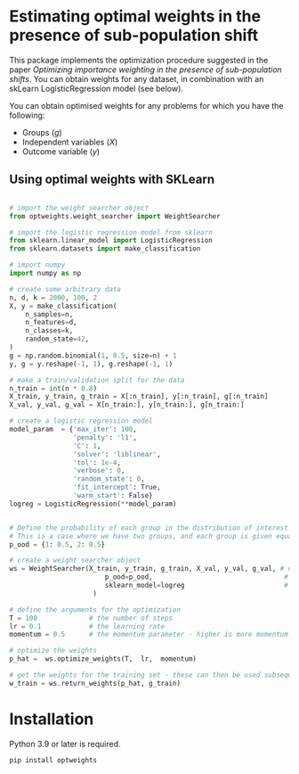 # Estimating optimal weights in the presence of sub-population shift
This package implements the optimization procedure suggested in the paper _Optimizing importance weighting in the presence of sub-population shifts_. You can obtain weights for any dataset, in combination with an skLearn LogisticRegression model (see below).

You can obtain optimised weights for any problems for which you have the following:
- Groups (_g_)
- Independent variables (_X_)
- Outcome variable (_y_)




## Using optimal weights with SKLearn 

```python 

# import the weight_searcher object
from optweights.weight_searcher import WeightSearcher

# import the logistic regression model from sklearn
from sklearn.linear_model import LogisticRegression
from sklearn.datasets import make_classification

# import numpy
import numpy as np

# create some arbitrary data
n, d, k = 2000, 100, 2
X, y = make_classification(
    n_samples=n,
    n_features=d,
    n_classes=k,
    random_state=42,
)
g = np.random.binomial(1, 0.5, size=n) + 1
y, g = y.reshape(-1, 1), g.reshape(-1, 1)

# make a train/validation split for the data
n_train = int(n * 0.8)
X_train, y_train, g_train = X[:n_train], y[:n_train], g[:n_train]
X_val, y_val, g_val = X[n_train:], y[n_train:], g[n_train:]

# create a logistic regression model
model_param  = {'max_iter': 100,
                'penalty': 'l1',
                'C': 1,
                'solver': 'liblinear',
                'tol': 1e-4,
                'verbose': 0,
                'random_state': 0,
                'fit_intercept': True, 
                'warm_start': False}
logreg = LogisticRegression(**model_param)


# Define the probability of each group in the distribution of interest
# This is a case where we have two groups, and each group is given equal weight
p_ood = {1: 0.5, 2: 0.5}

# create a weight searcher object
ws = WeightSearcher(X_train, y_train, g_train, X_val, y_val, g_val, # define the X, y, g for both train/val
                        p_ood=p_ood,                                 # define the distribution of interest
                        sklearn_model=logreg                         # define the sklearn model (optional)
                     )

# define the arguments for the optimization
T = 100             # the number of steps
lr = 0.1            # the learning rate
momentum = 0.5      # the momentum parameter - higher is more momentum

# optimize the weights
p_hat =  ws.optimize_weights(T,  lr,  momentum)

# get the weights for the training set - these can then be used subsequently for an estimator. 
w_train = ws.return_weights(p_hat, g_train)
```




# Installation
Python 3.9 or later is required. 


```console
pip install optweights

``` 



